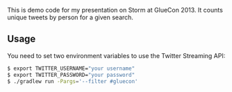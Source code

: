 This is demo code for my presentation on Storm at GlueCon 2013. It counts unique tweets by person for a given search.

## Usage
You need to set two environment variables to use the Twitter Streaming API:

```bash
$ export TWITTER_USERNAME="your username"
$ export TWITTER_PASSWORD="your password"
$ ./gradlew run -Pargs='--filter #gluecon'
```
